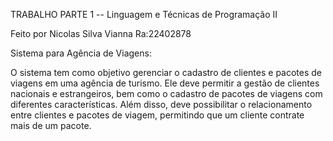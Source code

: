 TRABALHO PARTE 1 -- Linguagem e Técnicas de Programação II

Feito por Nicolas Silva Vianna Ra:22402878

Sistema para Agência de Viagens:

O sistema tem como objetivo gerenciar o cadastro de clientes e 
pacotes de viagens em uma agência de turismo. Ele deve permitir 
a gestão de clientes nacionais e estrangeiros, bem como o cadastro 
de pacotes de viagens com diferentes características. Além disso, 
deve possibilitar o relacionamento entre clientes e pacotes de viagem,
permitindo que um cliente contrate mais de um pacote.
